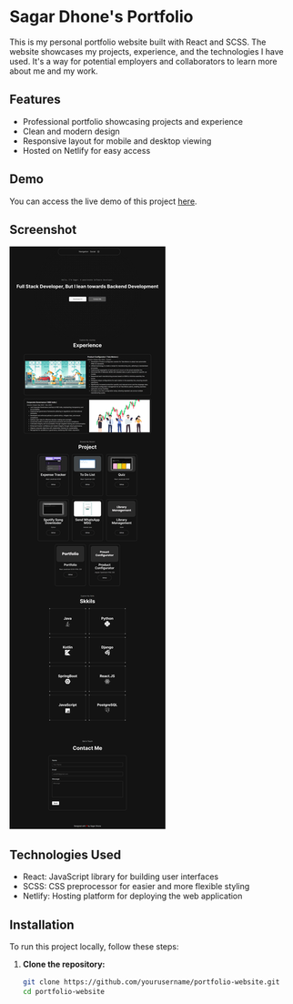 # Sagar Dhone's Portfolio

This is my personal portfolio website built with React and SCSS. The website showcases my projects, experience, and the technologies I have used. It's a way for potential employers and collaborators to learn more about me and my work.

## Features

- Professional portfolio showcasing projects and experience
- Clean and modern design
- Responsive layout for mobile and desktop viewing
- Hosted on Netlify for easy access

## Demo

You can access the live demo of this project [here](https://sagar-dhone-portfolio.netlify.app/).

## Screenshot

![Portfolio Screenshot](/public/project_images/portfolio-full-screen-shot.png)

## Technologies Used

- React: JavaScript library for building user interfaces
- SCSS: CSS preprocessor for easier and more flexible styling
- Netlify: Hosting platform for deploying the web application

## Installation

To run this project locally, follow these steps:

1. **Clone the repository:**
   ```bash
   git clone https://github.com/yourusername/portfolio-website.git
   cd portfolio-website
